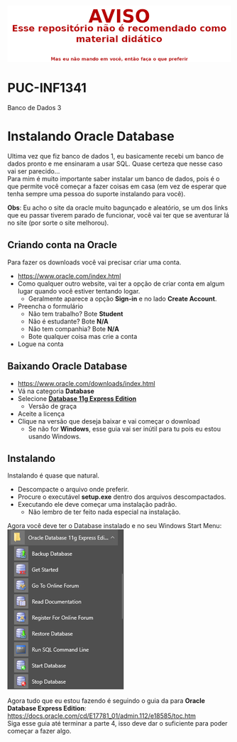![WARNING](WARNING.png)

# PUC-INF1341
Banco de Dados 3

# Instalando Oracle Database
Ultima vez que fiz banco de dados 1, eu basicamente recebi um banco de dados pronto e me ensinaram a usar SQL. Quase certeza que nesse caso vai ser parecido...  
Para mim é muito importante saber instalar um banco de dados, pois é o que permite você começar a fazer coisas em casa (em vez de esperar que tenha sempre uma pessoa do suporte instalando para você).  

**Obs**: Eu acho o site da oracle muito bagunçado e aleatório, se um dos links que eu passar tiverem parado de funcionar, você vai ter que se aventurar lá no site (por sorte o site melhorou).  

## Criando conta na Oracle
Para fazer os downloads você vai precisar criar uma conta.  

* https://www.oracle.com/index.html
* Como qualquer outro website, vai ter a opção de criar conta em algum lugar quando você estiver tentando logar.  
  * Geralmente aparece a opção **Sign-in** e no lado **Create Account**.  
* Preencha o formulário
  * Não tem trabalho? Bote **Student**  
  * Não é estudante? Bote **N/A**  
  * Não tem companhia? Bote **N/A**  
  * Bote qualquer coisa mas crie a conta  
* Logue na conta  

## Baixando Oracle Database
* https://www.oracle.com/downloads/index.html
* Vá na categoria **Database**  
* Selecione [**Database 11g Express Edition**](https://www.oracle.com/technetwork/database/database-technologies/express-edition/downloads/index.html)  
  * Versão de graça  
* Aceite a licença
* Clique na versão que deseja baixar e vai começar o download  
  * Se não for **Windows**, esse guia vai ser inútil para tu pois eu estou usando Windows.

## Instalando
Instalando é quase que natural.  

* Descompacte o arquivo onde preferir.  
* Procure o executável **setup.exe** dentro dos arquivos descompactados.  
* Executando ele deve começar uma instalação padrão.  
  * Não lembro de ter feito nada especial na instalação.  

Agora você deve ter o Database instalado e no seu Windows Start Menu:  
![Imagem do windows start menu](img/DBinstalled.png)  

Agora tudo que eu estou fazendo é seguindo o guia da para **Oracle Database Express Edition**:  
https://docs.oracle.com/cd/E17781_01/admin.112/e18585/toc.htm  
Siga esse guia até terminar a parte 4, isso deve dar o suficiente para poder começar a fazer algo.  
